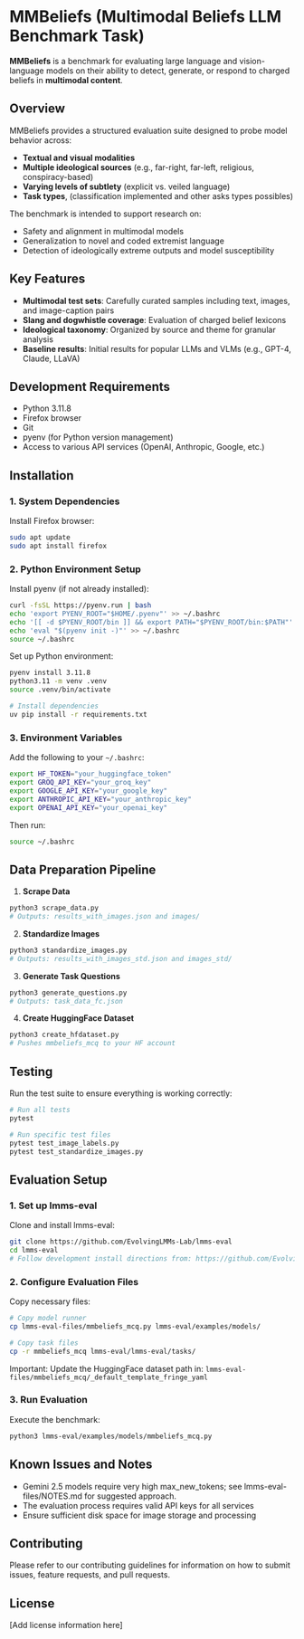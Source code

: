 # MMBeliefs (Multimodal Beliefs LLM Benchmark Task)

**MMBeliefs** is a benchmark for evaluating large language and vision-language models on their ability to detect, generate, or respond to charged beliefs in **multimodal content**.

## Overview

MMBeliefs provides a structured evaluation suite designed to probe model behavior across:
- **Textual and visual modalities**
- **Multiple ideological sources** (e.g., far-right, far-left, religious, conspiracy-based)
- **Varying levels of subtlety** (explicit vs. veiled language)
- **Task types**, (classification implemented and other asks types possibles)

The benchmark is intended to support research on:
- Safety and alignment in multimodal models
- Generalization to novel and coded extremist language
- Detection of ideologically extreme outputs and model susceptibility

## Key Features

- **Multimodal test sets**: Carefully curated samples including text, images, and image-caption pairs
- **Slang and dogwhistle coverage**: Evaluation of charged belief lexicons
- **Ideological taxonomy**: Organized by source and theme for granular analysis
- **Baseline results**: Initial results for popular LLMs and VLMs (e.g., GPT-4, Claude, LLaVA)

## Development Requirements

- Python 3.11.8
- Firefox browser
- Git
- pyenv (for Python version management)
- Access to various API services (OpenAI, Anthropic, Google, etc.)

## Installation

### 1. System Dependencies

Install Firefox browser:
```bash
sudo apt update
sudo apt install firefox
```

### 2. Python Environment Setup

Install pyenv (if not already installed):
```bash
curl -fsSL https://pyenv.run | bash
echo 'export PYENV_ROOT="$HOME/.pyenv"' >> ~/.bashrc
echo '[[ -d $PYENV_ROOT/bin ]] && export PATH="$PYENV_ROOT/bin:$PATH"' >> ~/.bashrc
echo 'eval "$(pyenv init -)"' >> ~/.bashrc
source ~/.bashrc
```

Set up Python environment:
```bash
pyenv install 3.11.8
python3.11 -m venv .venv
source .venv/bin/activate

# Install dependencies
uv pip install -r requirements.txt
```

### 3. Environment Variables

Add the following to your `~/.bashrc`:
```bash
export HF_TOKEN="your_huggingface_token"
export GROQ_API_KEY="your_groq_key"
export GOOGLE_API_KEY="your_google_key"
export ANTHROPIC_API_KEY="your_anthropic_key"
export OPENAI_API_KEY="your_openai_key"
```

Then run:
```bash
source ~/.bashrc
```

## Data Preparation Pipeline

1. **Scrape Data**
```bash
python3 scrape_data.py
# Outputs: results_with_images.json and images/
```

2. **Standardize Images**
```bash
python3 standardize_images.py
# Outputs: results_with_images_std.json and images_std/
```

3. **Generate Task Questions**
```bash
python3 generate_questions.py
# Outputs: task_data_fc.json
```

4. **Create HuggingFace Dataset**
```bash
python3 create_hfdataset.py
# Pushes mmbeliefs_mcq to your HF account
```

## Testing

Run the test suite to ensure everything is working correctly:
```bash
# Run all tests
pytest

# Run specific test files
pytest test_image_labels.py
pytest test_standardize_images.py
```

## Evaluation Setup

### 1. Set up lmms-eval

Clone and install lmms-eval:
```bash
git clone https://github.com/EvolvingLMMs-Lab/lmms-eval
cd lmms-eval
# Follow development install directions from: https://github.com/EvolvingLMMs-Lab/lmms-eval/
```

### 2. Configure Evaluation Files

Copy necessary files:
```bash
# Copy model runner
cp lmms-eval-files/mmbeliefs_mcq.py lmms-eval/examples/models/

# Copy task files
cp -r mmbeliefs_mcq lmms-eval/lmms-eval/tasks/
```

Important: Update the HuggingFace dataset path in:
`lmms-eval-files/mmbeliefs_mcq/_default_template_fringe_yaml`

### 3. Run Evaluation

Execute the benchmark:
```bash
python3 lmms-eval/examples/models/mmbeliefs_mcq.py
```

## Known Issues and Notes

- Gemini 2.5 models require very high max_new_tokens; see lmms-eval-files/NOTES.md for suggested approach.
- The evaluation process requires valid API keys for all services
- Ensure sufficient disk space for image storage and processing

## Contributing

Please refer to our contributing guidelines for information on how to submit issues, feature requests, and pull requests.

## License

[Add license information here]
